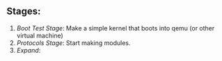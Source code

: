 ## Stages:
1. *Boot Test Stage*: Make a simple kernel that boots into qemu (or other virtual machine)
2. *Protocols Stage*: Start making modules.
3. *Expand*:
